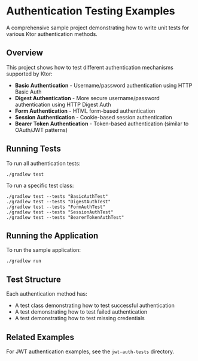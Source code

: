 # Authentication Testing Examples

A comprehensive sample project demonstrating how to write unit tests for various Ktor authentication methods.

## Overview

This project shows how to test different authentication mechanisms supported by Ktor:

- **Basic Authentication** - Username/password authentication using HTTP Basic Auth
- **Digest Authentication** - More secure username/password authentication using HTTP Digest Auth
- **Form Authentication** - HTML form-based authentication
- **Session Authentication** - Cookie-based session authentication
- **Bearer Token Authentication** - Token-based authentication (similar to OAuth/JWT patterns)

## Running Tests

To run all authentication tests:

```shell
./gradlew test
```

To run a specific test class:

```shell
./gradlew test --tests "BasicAuthTest"
./gradlew test --tests "DigestAuthTest"
./gradlew test --tests "FormAuthTest"
./gradlew test --tests "SessionAuthTest"
./gradlew test --tests "BearerTokenAuthTest"
```

## Running the Application

To run the sample application:

```shell
./gradlew run
```

## Test Structure

Each authentication method has:
- A test class demonstrating how to test successful authentication
- A test demonstrating how to test failed authentication
- A test demonstrating how to test missing credentials

## Related Examples

For JWT authentication examples, see the `jwt-auth-tests` directory.
